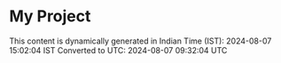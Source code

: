 # My Project

This content is dynamically generated in Indian Time (IST): 2024-08-07 15:02:04 IST
Converted to UTC: 2024-08-07 09:32:04 UTC
